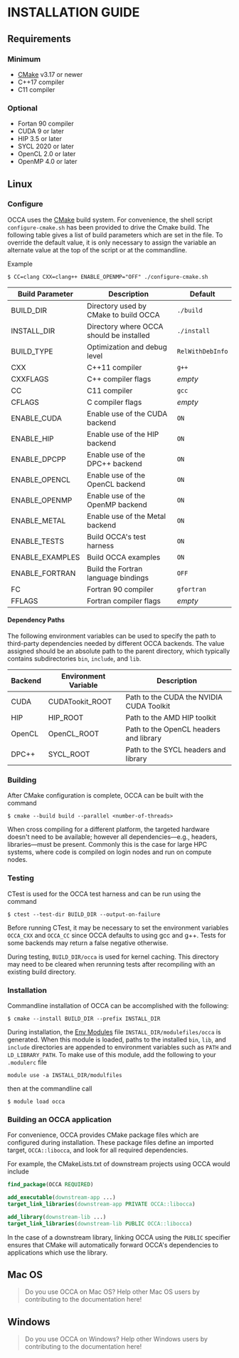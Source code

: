 # INSTALLATION GUIDE 

## Requirements

### Minimum

- [CMake] v3.17 or newer
- C++17 compiler
- C11 compiler

### Optional

 - Fortan 90 compiler
 - CUDA 9 or later
 - HIP 3.5 or later
 - SYCL 2020 or later
 - OpenCL 2.0 or later
 - OpenMP 4.0 or later

## Linux

### **Configure**

OCCA uses the [CMake] build system. For convenience, the shell script `configure-cmake.sh` has been provided to drive the Cmake build. The following table gives a list of build parameters which are set in the file. To override the default value, it is only necessary to assign the variable an alternate value at the top of the script or at the commandline.

Example
```shell
$ CC=clang CXX=clang++ ENABLE_OPENMP="OFF" ./configure-cmake.sh
``` 

| Build Parameter | Description | Default |
| --------- | ----------- | ------- |
| BUILD_DIR | Directory used by CMake to build OCCA | `./build` |
| INSTALL_DIR | Directory where OCCA should be installed | `./install` |
| BUILD_TYPE | Optimization and debug level | `RelWithDebInfo` |
| CXX | C++11 compiler | `g++` |
| CXXFLAGS | C++ compiler flags | *empty* | 
| CC | C11 compiler| `gcc` |
| CFLAGS | C compiler flags | *empty* |
| ENABLE_CUDA | Enable use of the CUDA backend | `ON`|
| ENABLE_HIP | Enable use of the HIP backend | `ON`|
| ENABLE_DPCPP | Enable use of the DPC++ backend | `ON`|
| ENABLE_OPENCL | Enable use of the OpenCL backend | `ON`|
| ENABLE_OPENMP | Enable use of the OpenMP backend | `ON`|
| ENABLE_METAL | Enable use of the Metal backend | `ON`|
| ENABLE_TESTS | Build OCCA's test harness | `ON` |
| ENABLE_EXAMPLES | Build OCCA examples | `ON` |
| ENABLE_FORTRAN | Build the Fortran language bindings | `OFF`|
| FC | Fortran 90 compiler | `gfortran` |
| FFLAGS | Fortran compiler flags | *empty* |

#### Dependency Paths

The following environment variables can be used to specify the path to third-party dependencies needed by different OCCA backends. The value assigned should be an absolute path to the parent directory, which typically contains subdirectories `bin`, `include`, and `lib`.

| Backend | Environment Variable | Description |
| --- | --- | --- |
| CUDA | CUDATookit_ROOT | Path to the CUDA the NVIDIA CUDA Toolkit |
| HIP | HIP_ROOT | Path to the AMD HIP toolkit |
| OpenCL | OpenCL_ROOT | Path to the OpenCL headers and library |
| DPC++ | SYCL_ROOT | Path to the SYCL headers and library |

### Building

After CMake configuration is complete, OCCA can be built with the command
```shell
$ cmake --build build --parallel <number-of-threads>
```

When cross compiling for a different platform, the targeted hardware doesn't need to be available; however all dependencies&mdash;e.g., headers, libraries&mdash;must be present. Commonly this is the case for large HPC systems, where code is compiled on login nodes and run on compute nodes.  

### Testing

CTest is used for the OCCA test harness and can be run using the command
```shell
$ ctest --test-dir BUILD_DIR --output-on-failure
```

Before running CTest, it may be necessary to set the environment variables `OCCA_CXX` and `OCCA_CC` since OCCA defaults to using gcc and g++. Tests for some backends may return a false negative otherwise.

During testing, `BUILD_DIR/occa` is used for kernel caching. This directory may need to be cleared when rerunning tests after recompiling with an existing build directory.

### Installation

Commandline installation of OCCA can be accomplished with the following:
```shell
$ cmake --install BUILD_DIR --prefix INSTALL_DIR
```
During installation, the [Env Modules](Env_Modules) file `INSTALL_DIR/modulefiles/occa` is generated. When this module is loaded, paths to the installed `bin`, `lib`, and `include` directories are appended to environment variables such as `PATH` and `LD_LIBRARY_PATH`. 
To make use of this module, add the following to your `.modulerc` file
```
module use -a INSTALL_DIR/modulfiles
```
 then at the commandline call
```shell
$ module load occa
```

### Building an OCCA application

For convenience, OCCA provides CMake package files which are configured during installation. These package files define an imported target, `OCCA::libocca`, and look for all required dependencies.

For example, the CMakeLists.txt of downstream projects using OCCA would include
```cmake
find_package(OCCA REQUIRED)

add_executable(downstream-app ...)
target_link_libraries(downstream-app PRIVATE OCCA::libocca)

add_library(downstream-lib ...)
target_link_libraries(downstream-lib PUBLIC OCCA::libocca)
```
In the case of a downstream library, linking OCCA using the  `PUBLIC` specifier ensures that CMake will automatically forward OCCA's dependencies to applications which use the library.

## Mac OS

> Do you use OCCA on Mac OS? Help other Mac OS users by contributing to the documentation here!

## Windows

> Do you use OCCA on Windows? Help other Windows users by contributing to the documentation here!

[CMake]: https://cmake.org/
[Env_Modules]: https://modules.readthedocs.io/en/latest/index.html
